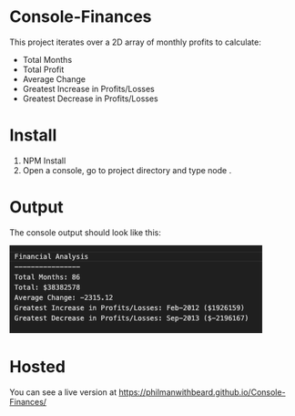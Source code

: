 # Console-Finances

This project iterates over a 2D array of monthly profits to calculate:

- Total Months
- Total Profit
- Average Change
- Greatest Increase in Profits/Losses
- Greatest Decrease in Profits/Losses

# Install

1. NPM Install
2. Open a console, go to project directory and type node .

# Output

The console output should look like this:

![Screenshot of ](./screenshot.png)

# Hosted

You can see a live version at https://philmanwithbeard.github.io/Console-Finances/
